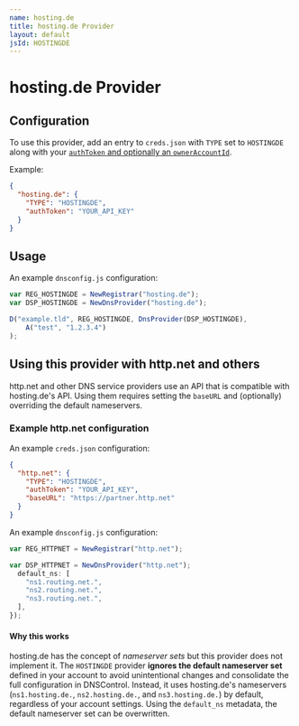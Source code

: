 ```yaml
---
name: hosting.de
title: hosting.de Provider
layout: default
jsId: HOSTINGDE
---
```


# hosting.de Provider

## Configuration

To use this provider, add an entry to `creds.json` with `TYPE` set to `HOSTINGDE`
along with your [`authToken` and optionally an `ownerAccountId`](https://www.hosting.de/api/#requests-and-authentication).

Example:

```json
{
  "hosting.de": {
    "TYPE": "HOSTINGDE",
    "authToken": "YOUR_API_KEY"
  }
}
```

## Usage

An example `dnsconfig.js` configuration:

```js
var REG_HOSTINGDE = NewRegistrar("hosting.de");
var DSP_HOSTINGDE = NewDnsProvider("hosting.de");

D("example.tld", REG_HOSTINGDE, DnsProvider(DSP_HOSTINGDE),
    A("test", "1.2.3.4")
);
```

## Using this provider with http.net and others

http.net and other DNS service providers use an API that is compatible with hosting.de's API.
Using them requires setting the `baseURL` and (optionally) overriding the default nameservers.

### Example http.net configuration

An example `creds.json` configuration:

```json
{
  "http.net": {
    "TYPE": "HOSTINGDE",
    "authToken": "YOUR_API_KEY",
    "baseURL": "https://partner.http.net"
  }
}
```

An example `dnsconfig.js` configuration:

```js
var REG_HTTPNET = NewRegistrar("http.net");

var DSP_HTTPNET = NewDnsProvider("http.net");
  default_ns: [
    "ns1.routing.net.",
    "ns2.routing.net.",
    "ns3.routing.net.",
  ],
});
```

#### Why this works

hosting.de has the concept of _nameserver sets_ but this provider does not implement it.
The `HOSTINGDE` provider **ignores the default nameserver set** defined in your account to avoid unintentional changes and consolidate the full configuration in DNSControl.
Instead, it uses hosting.de's nameservers (`ns1.hosting.de.`, `ns2.hosting.de.`, and `ns3.hosting.de.`) by default, regardless of your account settings.
Using the `default_ns` metadata, the default nameserver set can be overwritten.
